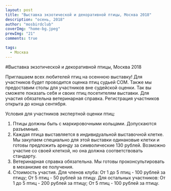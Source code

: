 ```yaml
---
layout: post
title: "Выставка экзотической и декоративной птицы, Москва 2018"
description: "осень, 2018"
author: "mosbirdclub"
coverImg: "home-bg.jpeg"
prewImg: "21"
comments: true

tags:
  - Москва
---
```


#Выставка экзотической и декоративной птицы, Москва 2018


Приглашаем всех любителей птиц на осеннюю выставку!
Для участников будет проводится оценка птиц судьей COM. 
Также мы предоставим столы для участников вне судейской оценки. Так вы сможете показать себя и своих птиц посетителям выставки. 
Для участия обязательна ветеринарная справка.
Регистрация участников открыта до конца сентября. 

Условия для участников экспертной оценки птиц:
1) Птицы должны быть с маркировочными кольцами. Допускаются разъемные.
2) Каждая птица выставляется в индивидуальной выставочной клетке. Мы закупаем специально для этой выставки одинаковые клетки и готовы предложить аренду за символические 130 рублей. 
Возможно участие со своей клеткой, но она должна соответствовать стандарту.
3) Ветеринарная справка обязательна. Мы готовы проконсультировать в механизме ее получения. 
4) Стоимость участия.
Для членов клуба:
От 1 до 5 птиц - 100 рублей за птицу; 
От 5 птиц - 50 рублей за птицу.
Для остальных участников:
От 1 до 5 птиц - 200 рублей за птицу; 
От 5 птиц - 100 рублей за птицу.